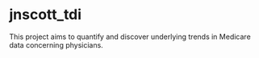 # jnscott_tdi
This project aims to quantify and discover underlying trends in Medicare data concerning physicians.
